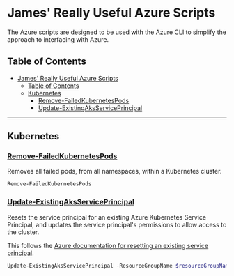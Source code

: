 # James' Really Useful Azure Scripts

The Azure scripts are designed to be used with the Azure CLI to simplify the approach to interfacing with Azure.

## Table of Contents

- [James' Really Useful Azure Scripts](#james-really-useful-azure-scripts)
  - [Table of Contents](#table-of-contents)
  - [Kubernetes](#kubernetes)
    - [Remove-FailedKubernetesPods](#remove-failedkubernetespods)
    - [Update-ExistingAksServicePrincipal](#update-existingaksserviceprincipal)

---

## Kubernetes

### [Remove-FailedKubernetesPods](./kubernetes/Remove-FailedKubernetesPods.psm1)

Removes all failed pods, from all namespaces, within a Kubernetes cluster.

```powershell
Remove-FailedKubernetesPods
```

### [Update-ExistingAksServicePrincipal](./kubernetes/Update-ExistingAksServicePrincipal.psm1)

Resets the service principal for an existing Azure Kubernetes Service Principal, and updates the service principal's permissions to allow access to the cluster.

This follows the [Azure documentation for resetting an existing service principal](https://docs.microsoft.com/en-us/azure/aks/update-credentials#reset-the-existing-service-principal-credential).

```powershell
Update-ExistingAksServicePrincipal -ResourceGroupName $resourceGroupName -ClusterName $clusterName
```
